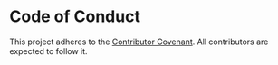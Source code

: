 # Code of Conduct

This project adheres to the [Contributor Covenant](https://www.contributor-covenant.org/version/2/1/code_of_conduct/).
All contributors are expected to follow it.
